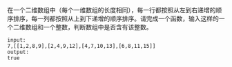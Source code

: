在一个二维数组中（每个一维数组的长度相同），每一行都按照从左到右递增的顺序排序，每一列都按照从上到下递增的顺序排序。请完成一个函数，输入这样的一个二维数组和一个整数，判断数组中是否含有该整数。
```
input:
7,[[1,2,8,9],[2,4,9,12],[4,7,10,13],[6,8,11,15]]
output:
true
```
